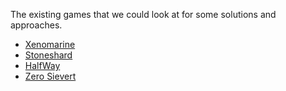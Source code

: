 The existing games that we could look at for some solutions and approaches.

- [Xenomarine](https://store.steampowered.com/app/676830/Xenomarine/)
- [Stoneshard](https://store.steampowered.com/app/869760/Stoneshard_Prologue/)
- [HalfWay](https://store.steampowered.com/app/253150/Halfway/)
- [Zero Sievert](https://store.steampowered.com/app/1782120/ZERO_Sievert/)
